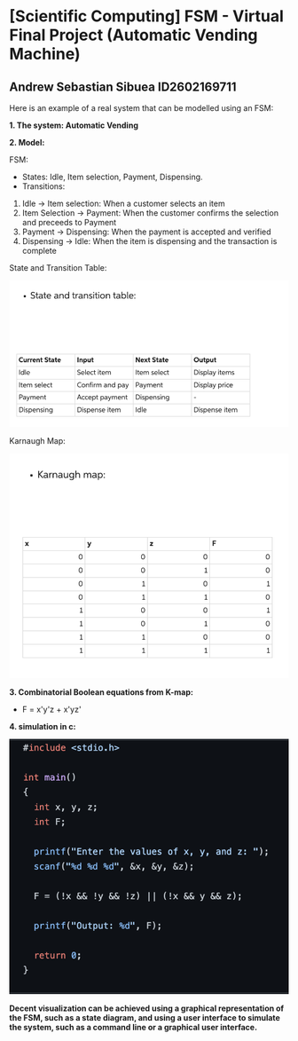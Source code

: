 
# [Scientific Computing] FSM - Virtual Final Project (Automatic Vending Machine)
## Andrew Sebastian Sibuea ID2602169711

Here is an example of a real system that can be modelled using an FSM:

**1. The system: Automatic Vending** 

**2. Model:**

FSM:  
* States: Idle, Item selection, Payment, Dispensing.  
* Transitions:
1. Idle -> Item selection: When a customer selects an item
2. Item Selection -> Payment: When the customer confirms the selection and preceeds to Payment
3. Payment -> Dispensing: When the payment is accepted and verified 
4. Dispensing -> Idle: When the item is dispensing and the transaction is complete

State and Transition Table: 

![State and Transition Table](Images/State%20and%20transition%20Table.png)

Karnaugh Map:

![Karnaugh Map](Images/Karnaugh%20map.png)

**3. Combinatorial Boolean equations from K-map:**
- F = x'y'z + x'yz'

**4. simulation in c:**

![Automatic Vending Machine](Images/Automatic%20vending%20machine.png)

**Decent visualization can be achieved using a graphical representation of the FSM, such as a state diagram, and using a user interface to simulate the system, such as a command line or a graphical user interface.**
 
